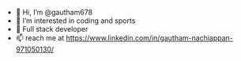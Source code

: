 - 👋 Hi, I’m @gautham678
- 👀 I’m interested in coding and sports
- 🌱 Full stack developer
- 📫 reach me at https://www.linkedin.com/in/gautham-nachiappan-971050130/

<!---
gautham678/gautham678 is a ✨ special ✨ repository because its `README.md` (this file) appears on your GitHub profile.
You can click the Preview link to take a look at your changes.
--->
